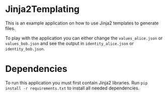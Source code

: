 # Jinja2Templating
This is an example application on how to use Jinja2 templates to generate files.

To play with the application you can either change the `values_alice.json` or `values_bob.json` and see the output in `identity_alice.json` or `identity_bob.json`.

# Dependencies

To run this application you must first contain Jinja2 libraries. Run `pip install -r requirements.txt` to install all needed dependencies.